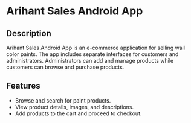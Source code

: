# Arihant Sales Android App

## Description
Arihant Sales Android App is an e-commerce application for selling wall color paints. The app includes separate interfaces for customers and administrators. Administrators can add and manage products while customers can browse and purchase products.

## Features
  - Browse and search for paint products.
  - View product details, images, and descriptions.
  - Add products to the cart and proceed to checkout.
